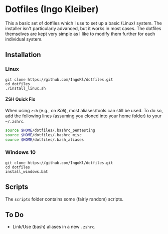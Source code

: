 # Dotfiles (Ingo Kleiber)

This a basic set of dotfiles which I use to set up a basic (Linux) system. The installer isn't particularly advanced, but it works in most cases.
The dotfiles themselves are kept very simple as I like to modify them further for each individual system.

## Installation

### Linux

```
git clone https://github.com/IngoKl/dotfiles.git
cd dotfiles
./install_linux.sh

```

#### ZSH Quick Fix

When using `zsh` (e.g., on *Kali*), most aliases/tools can still be used. 
To do so, add the following lines (assuming you cloned into your home folder) to your `~/.zshrc`.

```bash
source $HOME/dotfiles/.bashrc_pentesting
source $HOME/dotfiles/.bashrc_misc
source $HOME/dotfiles/.bash_aliases
```

### Windows 10

```
git clone https://github.com/IngoKl/dotfiles.git
cd dotfiles
install_windows.bat

```

## Scripts

The `scripts` folder contains some (fairly random) scripts.

## To Do

* Link/Use (bash) aliases in a new `.zshrc`.
